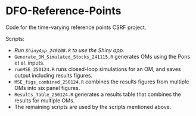 # DFO-Reference-Points
Code for the time-varying reference points CSRF project.

Scripts:
- *Run `ShinyApp_240108.R` to use the Shiny app.*
- `Generate_OM_Simulated_Stocks_241115.R` generates OMs using the Pons et al. inputs.
- `runMSE_250124.R` runs closed-loop simulations for an OM, and saves output including results figures.
- `MSE_figs_combined_250124.R` combines the results figures from multiple OMs into six panel figures.
- `Results_Table_250124.R` generates a results table that combines the results for multiple OMs.
- The remaining scripts are used by the scripts mentioned above.
